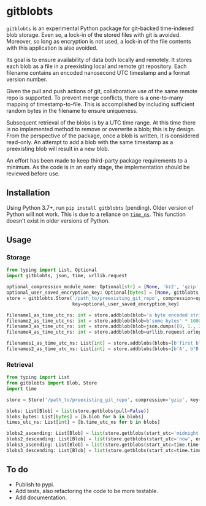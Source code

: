 # gitblobts

`gitblobts` is an experimental Python package for git-backed time-indexed blob storage.
Even so, a lock-in of the stored files with git is avoided.
Moreover, so long as encryption is not used, a lock-in of the file contents with this application is also avoided.

Its goal is to ensure availability of data both locally and remotely.
It stores each blob as a file in a preexisting local and remote git repository.
Each filename contains an encoded nanosecond UTC timestamp and a format version number.

Given the pull and push actions of git, collaborative use of the same remote repo is supported.
To prevent merge conflicts, there is a one-to-many mapping of timestamp-to-file.
This is accomplished by including sufficient random bytes in the filename to ensure uniqueness.

Subsequent retrieval of the blobs is by a UTC time range.
At this time there is no implemented method to remove or overwrite a blob; this is by design.
From the perspective of the package, once a blob is written, it is considered read-only.
An attempt to add a blob with the same timestamp as a preexisting blob will result in a new blob.

An effort has been made to keep third-party package requirements to a minimum.
As the code is in an early stage, the implementation should be reviewed before use.

## Installation
Using Python 3.7+, run `pip install gitblobts` (pending). Older version of Python will not work.
This is due to a reliance on [`time_ns`](https://docs.python.org/3/library/time.html#time.time_ns).
This function doesn't exist in older versions of Python.

## Usage

### Storage
```python
from typing import List, Optional
import gitblobts, json, time, urllib.request

optional_compression_module_name: Optional[str] = [None, 'bz2', 'gzip', 'lzma'][2]
optional_user_saved_encryption_key: Optional[bytes] = [None, gitblobts.generate_key()][1]
store = gitblobts.Store('/path_to/preexisting_git_repo', compression=optional_compression_module_name,
                        key=optional_user_saved_encryption_key)

filename1_as_time_utc_ns: int = store.addblob(blob='a byte encoded string'.encode())
filename2_as_time_utc_ns: int = store.addblob(blob=b'some bytes' * 1000, time_utc=time.time())
filename3_as_time_utc_ns: int = store.addblob(blob=json.dumps([0, 1., 2.2, 3]).encode(), time_utc=time.time())
filename4_as_time_utc_ns: int = store.addblob(blob=urllib.request.urlopen('https://i.imgur.com/3GmPd7O.png').read())

filenames1_as_time_utc_ns: List[int] = store.addblobs(blobs=[b'first blob', b'another blob'])
filenames2_as_time_utc_ns: List[int] = store.addblobs(blobs=[b'A', b'B'], times_utc=[time.time(), time.time()])
```

### Retrieval
```python
from typing import List
from gitblobts import Blob, Store
import time

store = Store('/path_to/preexisting_git_repo', compression='gzip', key=b'JVGmuw3wRntCc7dcQHJ5q1noUs62ydR0Nw8HpyllKn8=')

blobs: List[Blob] = list(store.getblobs(pull=False))
blobs_bytes: List[bytes] = [b.blob for b in blobs]
times_utc_ns: List[int] = [b.time_utc_ns for b in blobs]

blobs2_ascending: List[Blob] = list(store.getblobs(start_utc='midnight yesterday', end_utc='now'))
blobs2_descending: List[Blob] = list(store.getblobs(start_utc='now', end_utc='midnight yesterday', pull=True))
blobs3_ascending: List[Blob] = list(store.getblobs(start_utc=time.time() - 86400, end_utc=time.time(), pull=True))
blobs3_descending: List[Blob] = list(store.getblobs(start_utc=time.time(), end_utc=time.time() - 86400))
```

## To do
* Publish to pypi.
* Add tests, also refactoring the code to be more testable.
* Add documentation.

<!--
## Wish list
* Considering organizing blobs into directory structure: YYYY/MM/DD/HH
* Support asyncio or avoiding waiting for commit+push.
* Support label/key/name/hash as filenames as an alternative to timestamp.
* Support sharding across multiple repos.
-->